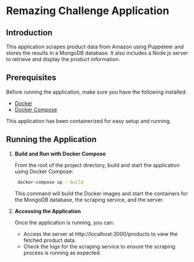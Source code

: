 # Remazing Challenge Application

## Introduction

This application scrapes product data from Amazon using Puppeteer and stores the results in a MongoDB database. It also includes a Node.js server to retrieve and display the product information.

## Prerequisites

Before running the application, make sure you have the following installed:
- [Docker](https://www.docker.com/)
- [Docker Compose](https://docs.docker.com/compose/)

This application has been containerized for easy setup and running.

## Running the Application

1. **Build and Run with Docker Compose**
   
   From the root of the project directory, build and start the application using Docker Compose:

   ```bash
    docker-compose up --build
    ```

    This command will build the Docker images and start the containers for the MongoDB database, the scraping service, and the server.

2. **Accessing the Application**

    Once the application is running, you can:

    - Access the server at http://localhost:3000/products to view the fetched product data.
    - Check the logs for the scraping service to ensure the scraping process is running as expected.